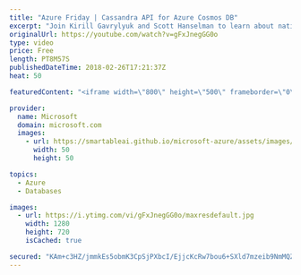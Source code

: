 ```yaml
---
title: "Azure Friday | Cassandra API for Azure Cosmos DB"
excerpt: "Join Kirill Gavrylyuk and Scott Hanselman to learn about native support for Apache Cassandra API in Azure Cosmos DB with wire protocol level compatibility. This support ensures you can continue using your existing application and OSS tools with no code changes and gives you the flexibility to run your"
originalUrl: https://youtube.com/watch?v=gFxJnegGG0o
type: video
price: Free
length: PT8M57S
publishedDateTime: 2018-02-26T17:21:37Z
heat: 50

featuredContent: "<iframe width=\"800\" height=\"500\" frameborder=\"0\" src=\"https://www.youtube.com/embed/gFxJnegGG0o\" allow=\"accelerometer; autoplay; encrypted-media; gyroscope; picture-in-picture\" allowfullscreen></iframe>"

provider:
  name: Microsoft
  domain: microsoft.com
  images:
    - url: https://smartableai.github.io/microsoft-azure/assets/images/organizations/microsoft.com-50x50.jpg
      width: 50
      height: 50

topics:
  - Azure
  - Databases

images:
  - url: https://i.ytimg.com/vi/gFxJnegGG0o/maxresdefault.jpg
    width: 1280
    height: 720
    isCached: true

secured: "KAm+c3HZ/jmmkEs5obmK3CpSjPXbcI/EjjcKcRw7bou6+SXld7mzeib9NmMQZEQ372lIgyWH3qm2kzlz/vUM6ZNT6Ra0NIMQehcR/019xikDKdIu0+411ttNkHjVbrTpijc45hVJqQLDgigvgyjN4gbYcOeup1nbN7WMc2pvmFWo/a8ynvZYd9S0e3pbNweVSnI8oz+5RtS7ITuUxa2MaEVizf1D8WGC3hSTU2TiaLyLm+FLOloYN+4SC4uCDmawyD7e0d002m6xqEOI8uAMhgSclSKZLjY1c4opJqqiMGpxr5cJ2xHNzKugDFtN13xgGRoyGrJU+xn31mtfAWsnGuMrhwTumKEbAANphEVRG8PvKai8lUr8nOIAEKaHJ0RhujlwTpH9+npAFVLooleUJqmGYA7Y3P77l6qCMvE06fg=;YUd9y4EKQiOUE4YMuAbkyw=="
---
```


